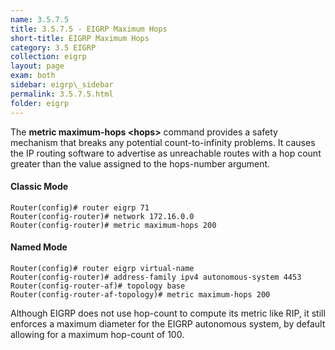 ```yaml
---
name: 3.5.7.5
title: 3.5.7.5 - EIGRP Maximum Hops
short-title: EIGRP Maximum Hops
category: 3.5 EIGRP
collection: eigrp
layout: page
exam: both
sidebar: eigrp\_sidebar
permalink: 3.5.7.5.html
folder: eigrp
---
```

The **metric maximum-hops \<hops\>** command provides a safety mechanism that breaks any potential count-to-infinity problems. It causes the IP routing software to advertise as unreachable routes with a hop count greater than the value assigned to the hops-number argument.
#### Classic Mode
```
Router(config)# router eigrp 71
Router(config-router)# network 172.16.0.0
Router(config-router)# metric maximum-hops 200
```
#### Named Mode
```
Router(config)# router eigrp virtual-name
Router(config-router)# address-family ipv4 autonomous-system 4453
Router(config-router-af)# topology base
Router(config-router-af-topology)# metric maximum-hops 200
```
Although EIGRP does not use hop-count to compute its metric like RIP, it still enforces a maximum diameter for the EIGRP autonomous system, by default allowing for a maximum hop-count of 100.
